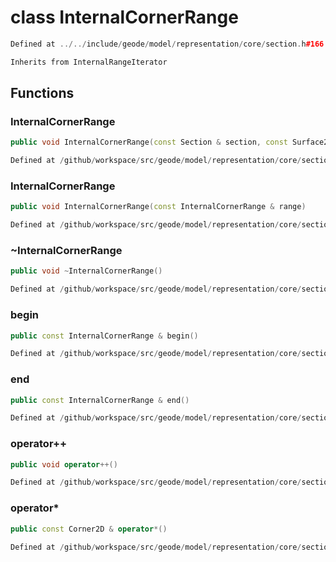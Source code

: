 # class InternalCornerRange

```cpp
Defined at ../../include/geode/model/representation/core/section.h#166
```

```cpp
Inherits from InternalRangeIterator
```



## Functions

### InternalCornerRange

```cpp
public void InternalCornerRange(const Section & section, const Surface2D & surface)
```

```cpp
Defined at /github/workspace/src/geode/model/representation/core/section.cpp#286
```

### InternalCornerRange

```cpp
public void InternalCornerRange(const InternalCornerRange & range)
```

```cpp
Defined at /github/workspace/src/geode/model/representation/core/section.cpp#294
```

### ~InternalCornerRange

```cpp
public void ~InternalCornerRange()
```

```cpp
Defined at /github/workspace/src/geode/model/representation/core/section.cpp#301
```

### begin

```cpp
public const InternalCornerRange & begin()
```

```cpp
Defined at /github/workspace/src/geode/model/representation/core/section.cpp#303
```

### end

```cpp
public const InternalCornerRange & end()
```

```cpp
Defined at /github/workspace/src/geode/model/representation/core/section.cpp#309
```

### operator++

```cpp
public void operator++()
```

```cpp
Defined at /github/workspace/src/geode/model/representation/core/section.cpp#314
```

### operator*

```cpp
public const Corner2D & operator*()
```

```cpp
Defined at /github/workspace/src/geode/model/representation/core/section.cpp#320
```



